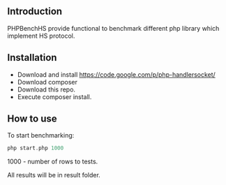 Introduction
------------
PHPBenchHS provide functional to benchmark different php library which implement HS protocol.


Installation
------------
- Download and install https://code.google.com/p/php-handlersocket/
- Download composer
- Download this repo.
- Execute composer install.

How to use
------------
To start benchmarking:

```php
php start.php 1000
```

1000 - number of rows to tests.


All results will be in result folder.

